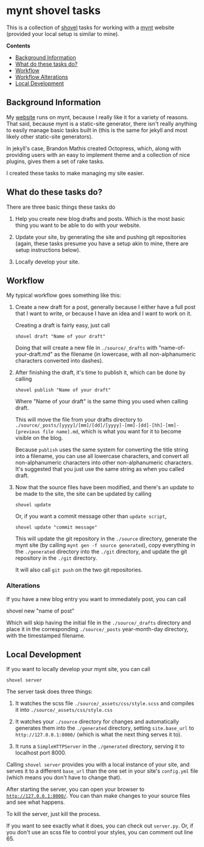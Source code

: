 # mynt shovel tasks

This is a collection of [shovel](https://github.com/seomoz/shovel) tasks for
working with a [mynt](https://github.com/Anomareh/mynt) website (provided
your local setup is similar to mine).

**Contents**

- [Background Information](#background-information)
- [What do these tasks do?](#what-do-these-tasks-do)
- [Workflow](#workflow)
- [Workflow Alterations](#alterations)
- [Local Development](#local-development)


## Background Information

My [website](http://dkuntz2.com) runs on mynt, because I really like it for a
variety of reasons. That said, because mynt is a static-site generator, there
isn't really anything to easily manage basic tasks built in (this is the same
for jekyll and most likely other static-site generators).

In jekyll's case, Brandon Mathis created Octopress, which, along with
providing users with an easy to implement theme and a collection of nice
plugins, gives them a set of rake tasks.

I created these tasks to make managing my site easier.


## What do these tasks do?

There are three basic things these tasks do

1.  Help you create new blog drafts and posts. Which is the most basic thing
    you want to be able to do with your website.

2.  Update your site, by generating the site and pushing git repositories 
    (again, these tasks presume you have a setup akin to mine, there are
    setup instructions below).

3.  Locally develop your site.


## Workflow

My typical workflow goes something like this:

1.  Create a new draft for a post, generally because I either have a full post
    that I want to write, or because I have an idea and I want to work on it.

    Creating a draft is fairly easy, just call

    ```
    shovel draft "Name of your draft"
    ```

    Doing that will create a new file in `./source/_drafts` with 
    "name-of-your-draft.md" as the filename (in lowercase, with all 
    non-alphanumeric characters converted into dashes).

2.  After finishing the draft, it's time to publish it, which can be done by
    calling

    ```
    shovel publish "Name of your draft"
    ```

    Where "Name of your draft" is the same thing you used when calling draft.

    This will move the file from your drafts directory to 
    `./source/_posts/[yyyy]/[mm]/[dd]/[yyyy]-[mm]-[dd]-[hh]-[mm]-[previous file name].md`, 
    which is what you want for it to become visible on the blog.

    Because `publish` uses the same system for converting the title string
    into a filename, you can use all lowercase characters, and convert all
    non-alphanumeric characters into other non-alphanumeric characters. It's
    suggested that you just use the same string as when you called draft.

3.  Now that the source files have been modified, and there's an update to be
    made to the site, the site can be updated by calling

    ```
    shovel update
    ```

    Or, if you want a commit message other than `update script`, 

    ```
    shovel update "commit message"
    ```

    This will update the git repository in the `./source` directory, generate
    the mynt site (by calling `mynt gen -f source generated`), copy everything
    in the `./generated` directory into the `./git` directory, and update the
    git repository in the `./git` directory.

    It will also call `git push` on the two git repositories.

### Alterations

If you have a new blog entry you want to immediately post, you can call

  shovel new "name of post"

Which will skip having the initial file in the `./source/_drafts` directory
and place it in the corresponding `./source/_posts` year-month-day directory,
with the timestamped filename.

## Local Development

If you want to locally develop your mynt site, you can call
```
shovel server
```

The server task does three things:

1.  It watches the scss file
    `./source/_assets/css/style.scss` and compiles it into 
    `./source/_assets/css/style.css`

2.  It watches your `./source` directory for changes and automatically
    generates them into the `./generated` directory, setting `site.base_url`
    to `http://127.0.0.1:8000/` (which is what the next thing serves it to).

3.  It runs a `SimpleHTTPServer` in the `./generated` directory, serving
    it to localhost port 8000.

Calling `shovel server` provides you with a local instance of your site, and
serves it to a different `base_url` than the one set in your site's 
`config.yml` file (which means you don't have to change that).

After starting the server, you can open your browser to 
[`http://127.0.0.1:8000/`](http://127.0.0.1:8000). You can than make changes
to your source files and see what happens.

To kill the server, just kill the process.

If you want to see exactly what it does, you can check out `server.py`. Or, if
you don't use an scss file to control your styles, you can comment out line
65.

